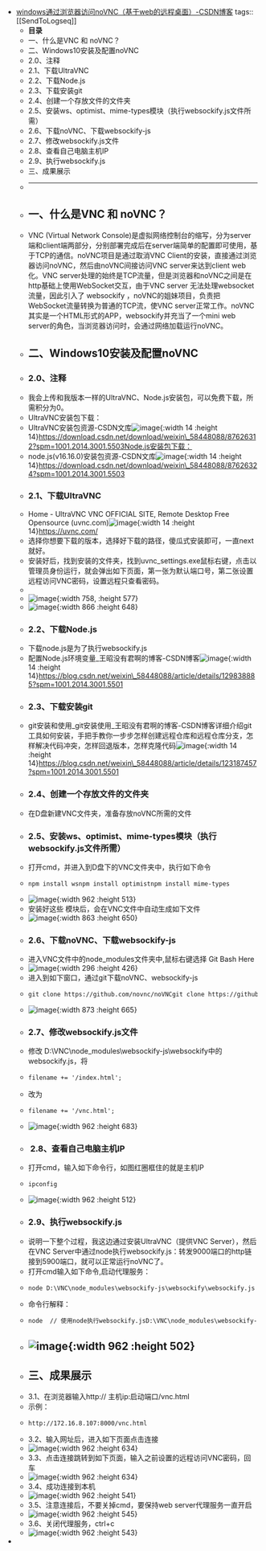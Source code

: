 - [windows通过浏览器访问noVNC（基于web的远程桌面）-CSDN博客](https://blog.csdn.net/weixin_58448088/article/details/129834143)
  tags:: [[SendToLogseq]]
	- **目录**
	- 一、什么是VNC 和 noVNC？
	- 二、Windows10安装及配置noVNC
	- 2.0、注释
	- 2.1、下载UltraVNC
	- 2.2、下载Node.js
	- 2.3、下载安装git
	- 2.4、创建一个存放文件的文件夹
	- 2.5、安装ws、optimist、mime-types模块（执行websockify.js文件所需）
	- 2.6、下载noVNC、下载websockify-js
	- 2.7、修改websockify.js文件
	- 2.8、查看自己电脑主机IP
	- 2.9、执行websockify.js
	- 三、成果展示
	- ***
	- ## 一、什么是VNC 和 noVNC？
	- VNC (Virtual Network Console)是虚拟网络控制台的缩写，分为server端和client端两部分，分别部署完成后在server端简单的配置即可使用，基于TCP的通信。noVNC项目是通过取消VNC Client的安装，直接通过浏览器访问noVNC，然后由noVNC间接访问VNC server来达到client web化。VNC server处理的始终是TCP流量，但是浏览器和noVNC之间是在http基础上使用WebSocket交互，由于VNC server 无法处理websocket流量，因此引入了 websockify ，noVNC的姐妹项目，负责把WebSocket流量转换为普通的TCP流，使VNC server正常工作。noVNC其实是一个HTML形式的APP，websockify并充当了一个mini web server的角色，当浏览器访问时，会通过网络加载运行noVNC。
	- ## 二、Windows10安装及配置noVNC
	- ### 2.0、注释
	- 我会上传和我版本一样的UltraVNC、Node.js安装包，可以免费下载，所需积分为0。
	- UltraVNC安装包下载：
	- UltraVNC安装包资源-CSDN文库![image](https://i-blog.csdnimg.cn/blog_migrate/dae51f0b6b58667fea1775fa072b8fd7.png){:width 14 :height 14}https://download.csdn.net/download/weixin\_58448088/87626312?spm=1001.2014.3001.5503Node.js安装包下载：
	- node.js(v16.16.0)安装包资源-CSDN文库![image](https://i-blog.csdnimg.cn/blog_migrate/dae51f0b6b58667fea1775fa072b8fd7.png){:width 14 :height 14}https://download.csdn.net/download/weixin\_58448088/87626324?spm=1001.2014.3001.5503
	- ### 2.1、下载UltraVNC
	- Home - UltraVNC VNC OFFICIAL SITE, Remote Desktop Free Opensource (uvnc.com)![image](https://i-blog.csdnimg.cn/blog_migrate/dae51f0b6b58667fea1775fa072b8fd7.png){:width 14 :height 14}https://uvnc.com/
	- 选择你想要下载的版本，选择好下载的路径，傻瓜式安装即可，一直next就好。
	- 安装好后，找到安装的文件夹，找到uvnc\_settings.exe鼠标右键，点击以管理员身份运行，就会弹出如下页面，第一张为默认端口号，第二张设置远程访问VNC密码，设置远程只查看密码。
	-
	- ![image](https://i-blog.csdnimg.cn/blog_migrate/0c86a538d5817cde35b2018c558b0664.png){:width 758, :height 577}
	- ![image](https://i-blog.csdnimg.cn/blog_migrate/20535fbaa2abb40330e5aa4c953ad631.png){:width 866 :height 648}
	- ### 2.2、下载Node.js
	- 下载node.js是为了执行websockify.js
	- 配置Node.js环境变量\_王昭没有君啊的博客-CSDN博客![image](https://i-blog.csdnimg.cn/blog_migrate/dae51f0b6b58667fea1775fa072b8fd7.png){:width 14 :height 14}https://blog.csdn.net/weixin\_58448088/article/details/129838885?spm=1001.2014.3001.5501
	- ### 2.3、下载安装git
	- git安装和使用\_git安装使用\_王昭没有君啊的博客-CSDN博客详细介绍git工具如何安装，手把手教你一步步怎样创建远程仓库和远程仓库分支，怎样解决代码冲突，怎样回退版本，怎样克隆代码![image](https://i-blog.csdnimg.cn/blog_migrate/be19846480ab44ce477585fc567aeaa0.png){:width 14 :height 14}https://blog.csdn.net/weixin\_58448088/article/details/123187457?spm=1001.2014.3001.5501
	- ### 2.4、创建一个存放文件的文件夹
	- 在D盘新建VNC文件夹，准备存放noVNC所需的文件
	- ### 2.5、安装ws、optimist、mime-types模块（执行websockify.js文件所需）
	- 打开cmd，并进入到D盘下的VNC文件夹中，执行如下命令
	- ```html
	  npm install wsnpm install optimistnpm install mime-types
	  ```
	- ![image](https://i-blog.csdnimg.cn/blog_migrate/0ea58f26c92c00404ecc944c6b3dc2c3.png){:width 962 :height 513}
	- 安装好这些 模块后，会在VNC文件中自动生成如下文件
	- ![image](https://i-blog.csdnimg.cn/blog_migrate/a96f243b1ae04a56bc05e1562150935f.png){:width 863 :height 650}
	- ### 2.6、下载noVNC、下载websockify-js
	- 进入VNC文件中的node\_modules文件夹中,鼠标右键选择 Git Bash Here
	- ![image](https://i-blog.csdnimg.cn/blog_migrate/7beeb5e22e5634be8349cc7ed8fffac4.png){:width 296 :height 426}
	- 进入到如下窗口，通过git下载noVNC、websockify-js
	- ```html
	  git clone https://github.com/novnc/noVNCgit clone https://github.com/novnc/websockify-js.git
	  ```
	- ![image](https://i-blog.csdnimg.cn/blog_migrate/6eb76ed12f8d5ca6780e85b1c959d84d.png){:width 873 :height 665}
	- ### 2.7、修改websockify.js文件
	- 修改 D:\VNC\node\_modules\websockify-js\websockify中的websockify.js，将
	- ```html
	  filename += '/index.html';
	  ```
	- 改为
	- ```html
	  filename += '/vnc.html';
	  ```
	- ![image](https://i-blog.csdnimg.cn/blog_migrate/5a23a410c00c02dc187a6b74d8fc965f.png){:width 962 :height 683}
	- ###  2.8、查看自己电脑主机IP
	- 打开cmd，输入如下命令行，如图红圈框住的就是主机IP
	- ```html
	  ipconfig
	  ```
	- ![image](https://i-blog.csdnimg.cn/blog_migrate/469ec5410b803303da56f7a75406bd7e.png){:width 962 :height 512}
	- ### 2.9、执行websockify.js
	- 说明一下整个过程，我这边通过安装UltraVNC（提供VNC Server），然后在VNC Server中通过node执行websockify.js：转发9000端口的http链接到5900端口，就可以正常运行noVNC了。
	- 打开cmd输入如下命令,启动代理服务：
	- ```html
	  node D:\VNC\node_modules\websockify-js\websockify\websockify.js --web D:\VNC\node_modules\noVNC 8000 localhost:5900
	  ```
	- 命令行解释：
	- ```html
	  node  // 使用node执行websockify.jsD:\VNC\node_modules\websockify-js\websockify\websockify.js // websockify.js文件路径 --web D:\VNC\node_modules\noVNC // noVNCD文件路径8000 // 启动端口为8000，这个可以自己设，不一定就是8000localhost:5900 // 转发的VNC地址和端口
	  ```
	- ## ![image](https://i-blog.csdnimg.cn/blog_migrate/8b89f085a61f2d160196d92c8cee758a.png){:width 962 :height 502}
	- ## 三、成果展示
	- 3.1、在浏览器输入http:// 主机ip:启动端口/vnc.html
	- 示例：
	- ```html
	  http://172.16.8.107:8000/vnc.html
	  ```
	- 3.2、输入网址后，进入如下页面点击连接
	- ![image](https://i-blog.csdnimg.cn/blog_migrate/bd05c99c015205b0bd857d8326ea7c3d.png){:width 962 :height 634}
	- 3.3、点击连接跳转到如下页面，输入之前设置的远程访问VNC密码，回车
	- ![image](https://i-blog.csdnimg.cn/blog_migrate/31855fd29243816a8bb589bb3415ca9b.png){:width 962 :height 634}
	- 3.4、成功连接到本机
	- ![image](https://i-blog.csdnimg.cn/blog_migrate/b3b8537452e8ed8d59d54d639708149a.png){:width 962 :height 541}
	- 3.5、注意连接后，不要关掉cmd，要保持web server代理服务一直开启
	- ![image](https://i-blog.csdnimg.cn/blog_migrate/65e1dce5ea0fb452eeded2302572aa09.png){:width 962 :height 545}
	- 3.6、关闭代理服务，ctrl+c
	- ![image](https://i-blog.csdnimg.cn/blog_migrate/31c8e50a3ee892c0536de5222bb9e05e.png){:width 962 :height 543}
-